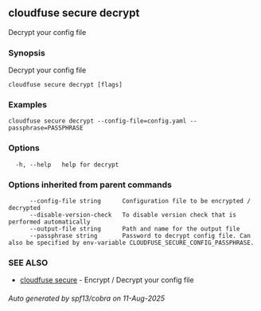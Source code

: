 ## cloudfuse secure decrypt

Decrypt your config file

### Synopsis

Decrypt your config file

```
cloudfuse secure decrypt [flags]
```

### Examples

```
cloudfuse secure decrypt --config-file=config.yaml --passphrase=PASSPHRASE
```

### Options

```
  -h, --help   help for decrypt
```

### Options inherited from parent commands

```
      --config-file string      Configuration file to be encrypted / decrypted
      --disable-version-check   To disable version check that is performed automatically
      --output-file string      Path and name for the output file
      --passphrase string       Password to decrypt config file. Can also be specified by env-variable CLOUDFUSE_SECURE_CONFIG_PASSPHRASE.
```

### SEE ALSO

* [cloudfuse secure](cloudfuse_secure.md)	 - Encrypt / Decrypt your config file

###### Auto generated by spf13/cobra on 11-Aug-2025
